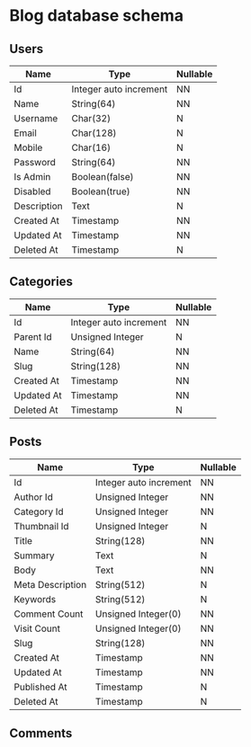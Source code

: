 # Blog database schema

## Users
| Name          | Type                    | Nullable  |
| ------------- |-------------            | -----     |
| Id            | Integer auto increment  | NN        |
| Name          | String(64)              | NN        |
| Username      | Char(32)                | N         |
| Email         | Char(128)               | N         |
| Mobile        | Char(16)                | N         |
| Password      | String(64)              | NN        |
| Is Admin      | Boolean(false)          | NN        |
| Disabled      | Boolean(true)           | NN        |
| Description   | Text                    | N         |
| Created At    | Timestamp               | NN        |
| Updated At    | Timestamp               | NN        |
| Deleted At    | Timestamp               | N         |


## Categories
| Name          | Type                    | Nullable  |
| ------------- |-------------            | -----     |
| Id            | Integer auto increment  | NN        |
| Parent Id     | Unsigned Integer        | N         |
| Name          | String(64)              | NN        |
| Slug          | String(128)             | NN        |
| Created At    | Timestamp               | NN        |
| Updated At    | Timestamp               | NN        |
| Deleted At    | Timestamp               | N         |

## Posts
| Name              | Type                    | Nullable  |
| -------------     |-------------            | -----     |
| Id                | Integer auto increment  | NN        |
| Author Id         | Unsigned Integer        | NN        |
| Category Id       | Unsigned Integer        | NN        |
| Thumbnail Id      | Unsigned Integer        | N         |
| Title             | String(128)             | NN        |
| Summary           | Text                    | N         |
| Body              | Text                    | NN        |
| Meta Description  | String(512)             | N         |
| Keywords          | String(512)             | N         |
| Comment Count     | Unsigned Integer(0)     | NN        |
| Visit Count       | Unsigned Integer(0)     | NN        |
| Slug              | String(128)             | NN        |
| Created At        | Timestamp               | NN        |
| Updated At        | Timestamp               | NN        |
| Published At      | Timestamp               | N         | 
| Deleted At        | Timestamp               | N         |

## Comments
